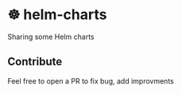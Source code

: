 # ☸️ helm-charts

Sharing some Helm charts

## Contribute

Feel free to open a PR to fix bug, add improvments

